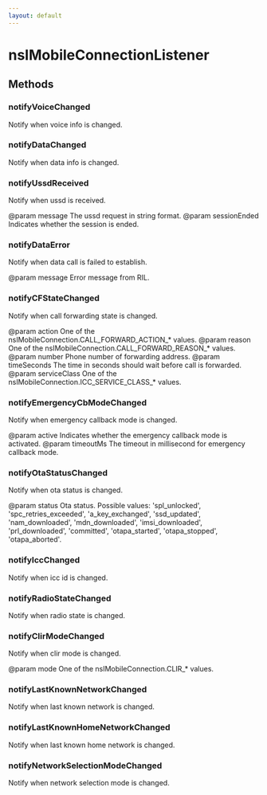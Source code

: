 ```yaml
---
layout: default
---
```


# nsIMobileConnectionListener #

## Methods ##

### notifyVoiceChanged ###

Notify when voice info is changed.


### notifyDataChanged ###

Notify when data info is changed.


### notifyUssdReceived ###

Notify when ussd is received.

@param message
       The ussd request in string format.
@param sessionEnded
       Indicates whether the session is ended.


### notifyDataError ###

Notify when data call is failed to establish.

@param message
       Error message from RIL.


### notifyCFStateChanged ###

Notify when call forwarding state is changed.

@param action
       One of the nsIMobileConnection.CALL_FORWARD_ACTION_* values.
@param reason
       One of the nsIMobileConnection.CALL_FORWARD_REASON_* values.
@param number
       Phone number of forwarding address.
@param timeSeconds
       The time in seconds should wait before call is forwarded.
@param serviceClass
       One of the nsIMobileConnection.ICC_SERVICE_CLASS_* values.


### notifyEmergencyCbModeChanged ###

Notify when emergency callback mode is changed.

@param active
       Indicates whether the emergency callback mode is activated.
@param timeoutMs
       The timeout in millisecond for emergency callback mode.


### notifyOtaStatusChanged ###

Notify when ota status is changed.

@param status
       Ota status. Possible values: 'spl_unlocked', 'spc_retries_exceeded',
       'a_key_exchanged', 'ssd_updated', 'nam_downloaded', 'mdn_downloaded',
       'imsi_downloaded', 'prl_downloaded', 'committed', 'otapa_started',
       'otapa_stopped', 'otapa_aborted'.


### notifyIccChanged ###

Notify when icc id is changed.


### notifyRadioStateChanged ###

Notify when radio state is changed.


### notifyClirModeChanged ###

Notify when clir mode is changed.

@param mode
       One of the nsIMobileConnection.CLIR_* values.


### notifyLastKnownNetworkChanged ###

Notify when last known network is changed.


### notifyLastKnownHomeNetworkChanged ###

Notify when last known home network is changed.


### notifyNetworkSelectionModeChanged ###

Notify when network selection mode is changed.

